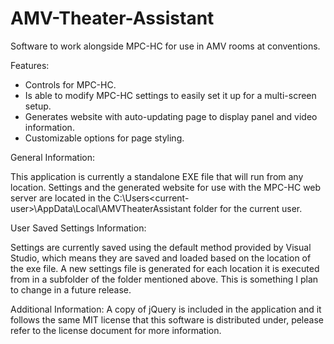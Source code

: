 # AMV-Theater-Assistant
Software to work alongside MPC-HC for use in AMV rooms at conventions.

Features:
- Controls for MPC-HC.
- Is able to modify MPC-HC settings to easily set it up for a multi-screen setup.
- Generates website with auto-updating page to display panel and video information.
- Customizable options for page styling.

General Information:

This application is currently a standalone EXE file that will run from any location.  Settings and the generated website for use with the MPC-HC web server are located in the C:\Users\<current-user>\AppData\Local\AMVTheaterAssistant folder for the current user.

User Saved Settings Information:

Settings are currently saved using the default method provided by Visual Studio, which means they are saved and loaded based on the location of the exe file.  A new settings file is generated for each location it is executed from in a subfolder of the folder mentioned above.  This is something I plan to change in a future release.

Additional Information:
A copy of jQuery is included in the application and it follows the same MIT license that this software is distributed under, pelease refer to the license document for more information.
